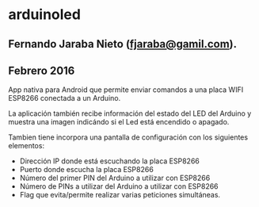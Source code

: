 # arduinoled

## Fernando Jaraba Nieto (fjaraba@gamil.com).
## Febrero 2016


App nativa para Android que permite enviar comandos a una placa WIFI ESP8266 conectada a un Arduino.

La aplicación también recibe información del estado del LED del Arduino y muestra una imagen indicándo si el Led está encendido o apagado.

Tambien tiene incorpora una pantalla de configuración con los siguientes elementos:

* Dirección IP donde está escuchando la placa ESP8266
* Puerto donde escucha la placa ESP8266
* Número del primer PIN del Arduino a utilizar con ESP8266
* Número de PINs a utilizar del Arduino a utilizar con ESP8266
* Flag que evita/permite realizar varias peticiones simultáneas.

